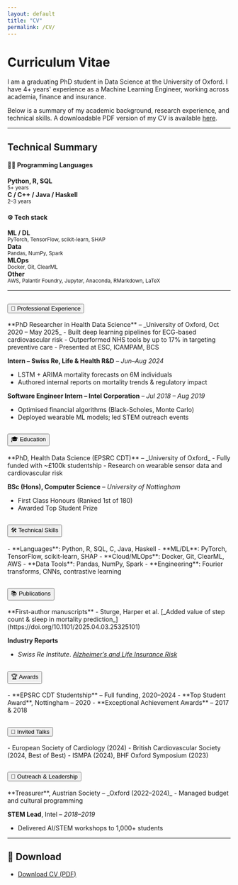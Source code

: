 ```yaml
---
layout: default
title: "CV"
permalink: /CV/
---
```

# Curriculum Vitae 
I am a graduating PhD student in Data Science at the University of Oxford. I have 4+ years' experience as a Machine Learning Engineer, working across academia, finance and insurance. 

Below is a summary of my academic background, research experience, and technical skills. A downloadable PDF version of my CV is available [here](/assets/files/CV.pdf).

<hr>


<h2>Technical Summary</h2>

<h4>🧑‍💻 Programming Languages</h4>
<div class="row text-center mb-4 cv-tech-summary">
  <div class="col-md-3"><strong>Python, R, SQL</strong><br/><small>5+ years</small></div>
  <div class="col-md-3"><strong>C / C++ / Java / Haskell</strong><br/><small>2–3 years</small></div>
</div>

<h4>⚙️ Tech stack</h4>
<div class="row text-center cv-tech-summary">
  <div class="col-md-3"><strong>ML / DL</strong><br/><small>PyTorch, TensorFlow, scikit-learn, SHAP</small></div>
  <div class="col-md-3"><strong>Data</strong><br/><small>Pandas, NumPy, Spark</small></div>
  <div class="col-md-3"><strong>MLOps</strong><br/><small>Docker, Git, ClearML</small></div>
  <div class="col-md-3"><strong>Other</strong><br/><small>AWS, Palantir Foundry, Jupyter, Anaconda, RMarkdown, LaTeX</small></div>
</div>



<hr>


<!-- ✅ Bootstrap Accordion for collapsible CV sections -->
<div class="accordion" id="cvAccordion">

<!-- 💼 Professional Experience -->
<div class="accordion-item mb-3">
  <h2 class="accordion-header" id="headingExp">
    <button class="accordion-button collapsed" type="button" data-bs-toggle="collapse" data-bs-target="#collapseExp" aria-expanded="false" aria-controls="collapseExp">
      💼 Professional Experience
    </button>
  </h2>
  <div id="collapseExp" class="accordion-collapse collapse" aria-labelledby="headingExp" data-bs-parent="#cvAccordion">
    <div class="accordion-body" markdown="1">
**PhD Researcher in Health Data Science** – _University of Oxford, Oct 2020 – May 2025_  
- Built deep learning pipelines for ECG-based cardiovascular risk  
- Outperformed NHS tools by up to 17% in targeting preventive care  
- Presented at ESC, ICAMPAM, BCS  

**Intern – Swiss Re, Life & Health R&D** – _Jun–Aug 2024_  
- LSTM + ARIMA mortality forecasts on 6M individuals  
- Authored internal reports on mortality trends & regulatory impact  

**Software Engineer Intern – Intel Corporation** – _Jul 2018 – Aug 2019_  
- Optimised financial algorithms (Black-Scholes, Monte Carlo)  
- Deployed wearable ML models; led STEM outreach events
    </div> <!-- accordion-body -->
  </div> <!-- accordion-collapse -->
</div> <!-- accordion-item -->
</div> <!-- accordion -->

<div class="accordion" id="cvAccordion">
<!-- 🎓 Education -->
<div class="accordion-item">
  <h2 class="accordion-header" id="headingEdu">
    <button class="accordion-button collapsed" type="button" data-bs-toggle="collapse" data-bs-target="#collapseEdu">
      🎓 Education
    </button>
  </h2>
  <div id="collapseEdu" class="accordion-collapse collapse" data-bs-parent="#cvAccordion">
    <div class="accordion-body" markdown="1">
**PhD, Health Data Science (EPSRC CDT)** – _University of Oxford_  
- Fully funded with ~£100k studentship  
- Research on wearable sensor data and cardiovascular risk  

**BSc (Hons), Computer Science** – _University of Nottingham_  
- First Class Honours (Ranked 1st of 180)  
- Awarded Top Student Prize
    </div> <!-- accordion-body -->
  </div> <!-- accordion-box -->
</div> <!-- accordion-item -->
</div> <!-- accordion -->

<div class="accordion" id="cvAccordion">
<!-- 🛠️ Technical Skills -->
<div class="accordion-item">
  <h2 class="accordion-header" id="headingSkills">
    <button class="accordion-button collapsed" type="button" data-bs-toggle="collapse" data-bs-target="#collapseSkills">
      🛠️ Technical Skills
    </button>
  </h2>
  <div id="collapseSkills" class="accordion-collapse collapse" data-bs-parent="#cvAccordion">
    <div class="accordion-body" markdown="1">
- **Languages**: Python, R, SQL, C, Java, Haskell  
- **ML/DL**: PyTorch, TensorFlow, scikit-learn, SHAP  
- **Cloud/MLOps**: Docker, Git, ClearML, AWS  
- **Data Tools**: Pandas, NumPy, Spark  
- **Engineering**: Fourier transforms, CNNs, contrastive learning
    </div> <!-- accordion-body -->
  </div> <!-- accordion-box -->
</div> <!-- accordion-item -->
</div> <!-- accordion -->

<div class="accordion" id="cvAccordion">
<!-- 📚 Publications -->
<div class="accordion-item">
  <h2 class="accordion-header" id="headingPubs">
    <button class="accordion-button collapsed" type="button" data-bs-toggle="collapse" data-bs-target="#collapsePubs">
      📚 Publications
    </button>
  </h2>
  <div id="collapsePubs" class="accordion-collapse collapse" data-bs-parent="#cvAccordion">
    <div class="accordion-body" markdown="1">
**First-author manuscripts**  
- Sturge, Harper et al. [_Added value of step count & sleep in mortality prediction_](https://doi.org/10.1101/2025.04.03.25325101)  

**Industry Reports**  
- *Swiss Re Institute*. [_Alzheimer’s and Life Insurance Risk_](https://www.swissre.com/reinsurance/insights/alzheimers-disease-growing-development.html)
    </div> <!-- accordion-body -->
  </div> <!-- accordion-box -->
</div> <!-- accordion-item -->
</div> <!-- accordion -->

<div class="accordion" id="cvAccordion">
<!-- 🏆 Awards -->
<div class="accordion-item">
  <h2 class="accordion-header" id="headingAwards">
    <button class="accordion-button collapsed" type="button" data-bs-toggle="collapse" data-bs-target="#collapseAwards">
      🏆 Awards
    </button>
  </h2>
  <div id="collapseAwards" class="accordion-collapse collapse" data-bs-parent="#cvAccordion">
    <div class="accordion-body" markdown="1">
- **EPSRC CDT Studentship** – Full funding, 2020–2024  
- **Top Student Award**, Nottingham – 2020  
- **Exceptional Achievement Awards** – 2017 & 2018
    </div> <!-- accordion-body -->
  </div> <!-- accordion-box -->
</div> <!-- accordion-item -->
</div> <!-- accordion -->

<div class="accordion" id="cvAccordion">
<!-- 🎤 Invited Talks -->
<div class="accordion-item">
  <h2 class="accordion-header" id="headingTalks">
    <button class="accordion-button collapsed" type="button" data-bs-toggle="collapse" data-bs-target="#collapseTalks">
      🎤 Invited Talks
    </button>
  </h2>
  <div id="collapseTalks" class="accordion-collapse collapse" data-bs-parent="#cvAccordion">
    <div class="accordion-body" markdown="1">
- European Society of Cardiology (2024)  
- British Cardiovascular Society (2024, Best of Best)  
- ISMPA (2024), BHF Oxford Symposium (2023)
    </div> <!-- accordion-body -->
  </div> <!-- accordion-box -->
</div> <!-- accordion-item -->
</div> <!-- accordion -->

<div class="accordion" id="cvAccordion">
<!-- 🤝 Outreach -->
<div class="accordion-item">
  <h2 class="accordion-header" id="headingOutreach">
    <button class="accordion-button collapsed" type="button" data-bs-toggle="collapse" data-bs-target="#collapseOutreach">
      🤝 Outreach & Leadership
    </button>
  </h2>
  <div id="collapseOutreach" class="accordion-collapse collapse" data-bs-parent="#cvAccordion">
    <div class="accordion-body" markdown="1">
**Treasurer**, Austrian Society – _Oxford (2022–2024)_  
- Managed budget and cultural programming  

**STEM Lead**, Intel – _2018–2019_  
- Delivered AI/STEM workshops to 1,000+ students
    </div> <!-- accordion-body -->
  </div> <!-- accordion-box -->
</div> <!-- accordion-item -->
</div>  <!-- accordion -->


<!-- Add a spacer to ensure layout separation -->
<div class="mt-4"></div>

<hr>

## 📄 Download

- [Download CV (PDF)](/assets/files/CV.pdf)
